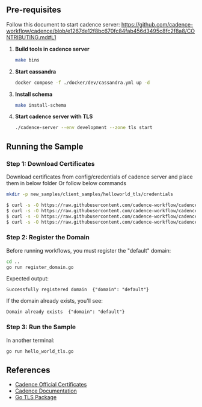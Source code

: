 ## Pre-requisites

Follow this document to start cadence server:
https://github.com/cadence-workflow/cadence/blob/e1267de12f8bc670fc84fab456d3495c8fc2f8a8/CONTRIBUTING.md#L1

1. **Build tools in cadence server**
   ```bash
   make bins
   ```

2. **Start cassandra**
   ```bash
   docker compose -f ./docker/dev/cassandra.yml up -d
   ```

3. **Install schema**
   ```bash
   make install-schema
   ```

4. **Start cadence server with TLS**
   ```bash
   ./cadence-server --env development --zone tls start
   ```

## Running the Sample

### Step 1: Download Certificates
Download certificates from config/credentials of cadence server and place them in below folder
Or follow below commands

```bash
mkdir -p new_samples/client_samples/helloworld_tls/credentials

$ curl -s -O https://raw.githubusercontent.com/cadence-workflow/cadence/master/config/credentials/client.crt
$ curl -s -O https://raw.githubusercontent.com/cadence-workflow/cadence/master/config/credentials/client.key
$ curl -s -O https://raw.githubusercontent.com/cadence-workflow/cadence/master/config/credentials/keytest.crt
$ curl -s -O https://raw.githubusercontent.com/cadence-workflow/cadence/master/config/credentials/keytest.pub

```

### Step 2: Register the Domain
Before running workflows, you must register the "default" domain:

```bash
cd ..
go run register_domain.go
```

Expected output:
```
Successfully registered domain  {"domain": "default"}
```

If the domain already exists, you'll see:
```
Domain already exists  {"domain": "default"}
```

### Step 3: Run the Sample
In another terminal:
```bash
go run hello_world_tls.go
```

## References

- [Cadence Official Certificates](https://github.com/cadence-workflow/cadence/tree/master/config/credentials)
- [Cadence Documentation](https://cadenceworkflow.io/)
- [Go TLS Package](https://pkg.go.dev/crypto/tls)

